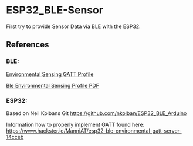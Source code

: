 # ESP32_BLE-Sensor

First try to provide Sensor Data via BLE with the ESP32.

## References
### BLE:

[Environmental Sensing GATT Profile](https://www.bluetooth.com/specifications/gatt/viewer?attributeXmlFile=org.bluetooth.service.environmental_sensing.xml)

[Ble Environmental Sensing Profile PDF](https://www.bluetooth.org/docman/handlers/downloaddoc.ashx?doc_id=294796)

### ESP32:
Based on Neil Kolbans Git
https://github.com/nkolban/ESP32_BLE_Arduino

Information how to properly implement GATT found here:
https://www.hackster.io/ManniAT/esp32-ble-environmental-gatt-server-14cceb
